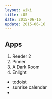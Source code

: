 ```yaml
---
layout: wiki
title: iOS
date: 2015-06-16
update: 2015-06-16
---
```


## Apps
1. Reeder 2
2. Pinner
3. A Dark Room
4. Enlight

* todoist
* sunrise calendar
* 

